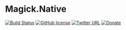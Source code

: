 # Magick.Native

[![Build Status](https://github.com/dlemstra/Magick.Native/workflows/main/badge.svg)](https://github.com/dlemstra/Magick.Native/actions)
[![GitHub license](https://img.shields.io/badge/license-Apache%202-green.svg)](https://raw.githubusercontent.com/dlemstra/Magick.Native/main/License.txt)
[![Twitter URL](https://img.shields.io/badge/twitter-follow-1da1f2.svg)](https://twitter.com/MagickNET)
[![Donate](https://img.shields.io/badge/%24-donate-ff00ff.svg)](https://www.paypal.me/DirkLemstra)